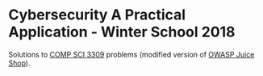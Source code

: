 # Cybersecurity A Practical Application - Winter School 2018

Solutions to [COMP SCI 3309](https://www.adelaide.edu.au/course-outlines/109378/1/winter/) problems (modified version of [OWASP Juice Shop](https://github.com/bkimminich/juice-shop)).
